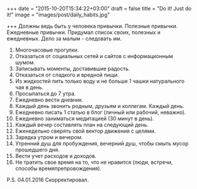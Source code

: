 +++
date = "2015-10-20T15:34:22+03:00"
draft = false
title = "Do it! Just do it!"
image = "images/post/daily_habits.jpg"

+++
Должны ведь быть у человека привычки. Полезные привычки. Ежедневные привычки. Придумал список своих, полезных и ежедневных. Дело за малым - следовать им.
<!--more-->

1. Многочасовые прогулки.
2. Отказаться от социальных сетей и сайтов с информационным шумом.
3. Записывать моменты, доставившие радость.
4. Отказаться от сладкого и вредной пищи.
5. Из жидкостей пить только воду и не больше 1 чашки натурального чая в день.
6. Просыпаться до 7 утра.
7. Ежедневно вести дневник.
8. Каждый день звонить родным, друзьям и коллегам. Каждый день.
9. Ежедневно писать 1 статью в блог (личный или рабочий, неважно).
10. Ежедневно заниматься медитацией (30 минут в день).
11. Каждый вечер составлять план на следующий день.
12. Еженедельно сверять свой вектор движения с целями.
13. Зарядка утром и вечером.
14. Утренний душ для пробуждения, вечерний душ, чтобы смыть мусор прошедшего дня.
15. Вести учет расходов и доходов.
16. Не тратить свое время на то, что не нравится (люди, встречи, способы времяпрепровождения).

P.S. 04.01.2016 Скорректировал.